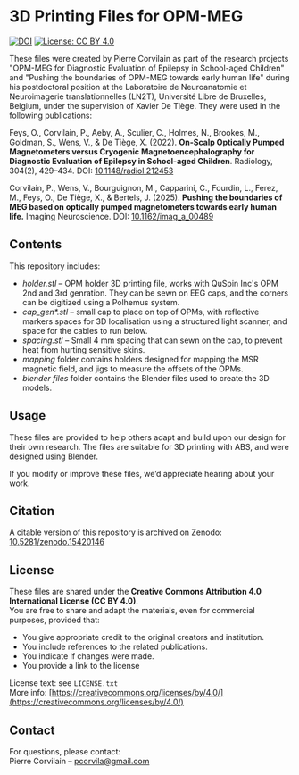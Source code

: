 # 3D Printing Files for OPM-MEG

[![DOI](https://zenodo.org/badge/DOI/10.5281/zenodo.15420146.svg)](https://doi.org/10.5281/zenodo.15420146)
[![License: CC BY 4.0](https://licensebuttons.net/l/by/4.0/88x31.png)](https://creativecommons.org/licenses/by/4.0/)


These files were created by Pierre Corvilain as part of the research projects "OPM-MEG for Diagnostic Evaluation of Epilepsy in School-aged Children" and "Pushing the boundaries of OPM-MEG towards early human life" during his postdoctoral position at the Laboratoire de Neuroanatomie et Neuroimagerie translationnelles (LN2T), Université Libre de Bruxelles, Belgium, under the supervision of Xavier De Tiège. They were used in the following publications:

Feys, O., Corvilain, P., Aeby, A., Sculier, C., Holmes, N., Brookes, M., Goldman, S., Wens, V., & De Tiège, X. (2022). **On-Scalp Optically Pumped Magnetometers versus Cryogenic Magnetoencephalography for Diagnostic Evaluation of Epilepsy in School-aged Children**. Radiology, 304(2), 429–434. DOI: [10.1148/radiol.212453](https://doi.org/10.1148/radiol.212453)

Corvilain, P., Wens, V., Bourguignon, M., Capparini, C., Fourdin, L., Ferez, M., Feys, O., De Tiège, X., & Bertels, J. (2025). **Pushing the boundaries of MEG based on optically pumped magnetometers towards early human life.** Imaging Neuroscience.
DOI: [10.1162/imag_a_00489](https://doi.org/10.1162/imag_a_00489)

## Contents

This repository includes:

- *holder.stl* – OPM holder 3D printing file, works with QuSpin Inc's OPM 2nd and 3rd genration. They can be sewn on EEG caps, and the corners can be digitized using a Polhemus system.
- _cap_gen*.stl_ – small cap to place on top of OPMs, with reflective markers spaces for 3D localisation using a structured light scanner, and space for the cables to run below.
- *spacing.stl* – Small 4 mm spacing that can sewn on the cap, to prevent heat from hurting sensitive skins.
- *mapping* folder contains holders designed for mapping the MSR magnetic field, and jigs to measure the offsets of the OPMs.
- *blender files* folder contains the Blender files used to create the 3D models.

## Usage

These files are provided to help others adapt and build upon our design for their own research. The files are suitable for 3D printing with ABS, and were designed using Blender.

If you modify or improve these files, we’d appreciate hearing about your work.

## Citation

A citable version of this repository is archived on Zenodo: [10.5281/zenodo.15420146](https://doi.org/10.5281/zenodo.15420146)

## License

These files are shared under the **Creative Commons Attribution 4.0 International License (CC BY 4.0)**.  
You are free to share and adapt the materials, even for commercial purposes, provided that:
- You give appropriate credit to the original creators and institution.
- You include references to the related publications.
- You indicate if changes were made.
- You provide a link to the license 

License text: see `LICENSE.txt`  
More info: [https://creativecommons.org/licenses/by/4.0/](https://creativecommons.org/licenses/by/4.0/)

## Contact

For questions, please contact:  
Pierre Corvilain – pcorvila@gmail.com